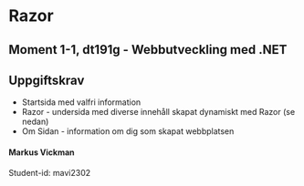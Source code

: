 # Razor
## Moment 1-1, dt191g - Webbutveckling med .NET

## Uppgiftskrav
* Startsida med valfri information
* Razor - undersida med diverse innehåll skapat dynamiskt med Razor (se nedan)
* Om Sidan - information om dig som skapat webbplatsen

#### Markus Vickman 
Student-id: mavi2302

